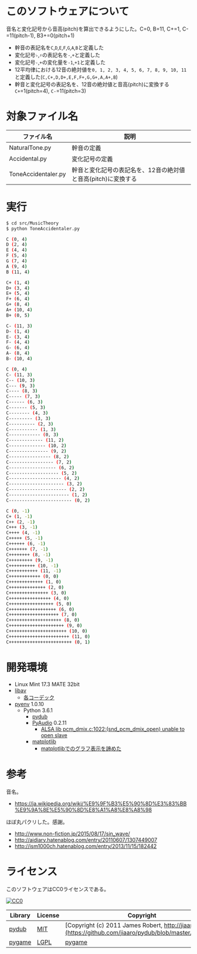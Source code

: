 ﻿# このソフトウェアについて

音名と変化記号から音高(pitch)を算出できるようにした。C=0, B=11, C+=1, C-=11(pitch-1), B3+=0(pitch+1)

* 幹音の表記名を`C`,`D`,`E`,`F`,`G`,`A`,`B`と定義した
* 変化記号`♭`,`♯`の表記名を`-`,`+`と定義した
* 変化記号`-`,`+`の変化量を`-1`,`+1`と定義した
* 12平均律における12音の絶対値を`0, 1, 2, 3, 4, 5, 6, 7, 8, 9, 10, 11`と定義した(`C,C+,D,D+,E,F,F+,G,G+,A,A+,B`)
* 幹音と変化記号の表記名を、12音の絶対値と音高(pitch)に変換する `C+`=1(pitch=4), `C-`=11(pitch=3)

# 対象ファイル名

ファイル名|説明
----------|----
NaturalTone.py|幹音の定義
Accidental.py|変化記号の定義
ToneAccidentaler.py|幹音と変化記号の表記名を、12音の絶対値と音高(pitch)に変換する

# 実行

```sh
$ cd src/MusicTheory
$ python ToneAccidentaler.py
```

```sh
C (0, 4)
D (2, 4)
E (4, 4)
F (5, 4)
G (7, 4)
A (9, 4)
B (11, 4)

C+ (1, 4)
D+ (3, 4)
E+ (5, 4)
F+ (6, 4)
G+ (8, 4)
A+ (10, 4)
B+ (0, 5)

C- (11, 3)
D- (1, 4)
E- (3, 4)
F- (4, 4)
G- (6, 4)
A- (8, 4)
B- (10, 4)

C (0, 4)
C- (11, 3)
C-- (10, 3)
C--- (9, 3)
C---- (8, 3)
C----- (7, 3)
C------ (6, 3)
C------- (5, 3)
C-------- (4, 3)
C--------- (3, 3)
C---------- (2, 3)
C----------- (1, 3)
C------------ (0, 3)
C------------- (11, 2)
C-------------- (10, 2)
C--------------- (9, 2)
C---------------- (8, 2)
C----------------- (7, 2)
C------------------ (6, 2)
C------------------- (5, 2)
C-------------------- (4, 2)
C--------------------- (3, 2)
C---------------------- (2, 2)
C----------------------- (1, 2)
C------------------------ (0, 2)

C (0, -1)
C+ (1, -1)
C++ (2, -1)
C+++ (3, -1)
C++++ (4, -1)
C+++++ (5, -1)
C++++++ (6, -1)
C+++++++ (7, -1)
C++++++++ (8, -1)
C+++++++++ (9, -1)
C++++++++++ (10, -1)
C+++++++++++ (11, -1)
C++++++++++++ (0, 0)
C+++++++++++++ (1, 0)
C++++++++++++++ (2, 0)
C+++++++++++++++ (3, 0)
C++++++++++++++++ (4, 0)
C+++++++++++++++++ (5, 0)
C++++++++++++++++++ (6, 0)
C+++++++++++++++++++ (7, 0)
C++++++++++++++++++++ (8, 0)
C+++++++++++++++++++++ (9, 0)
C++++++++++++++++++++++ (10, 0)
C+++++++++++++++++++++++ (11, 0)
C++++++++++++++++++++++++ (0, 1)
```

# 開発環境

* Linux Mint 17.3 MATE 32bit
* [libav](http://ytyaru.hatenablog.com/entry/2018/08/24/000000)
    * [各コーデック](http://ytyaru.hatenablog.com/entry/2018/08/23/000000)
* [pyenv](https://github.com/pylangstudy/201705/blob/master/27/Python%E5%AD%A6%E7%BF%92%E7%92%B0%E5%A2%83%E3%82%92%E7%94%A8%E6%84%8F%E3%81%99%E3%82%8B.md) 1.0.10
    * Python 3.6.1
        * [pydub](http://ytyaru.hatenablog.com/entry/2018/08/25/000000)
        * [PyAudio](http://ytyaru.hatenablog.com/entry/2018/07/27/000000) 0.2.11
            * [ALSA lib pcm_dmix.c:1022:(snd_pcm_dmix_open) unable to open slave](http://ytyaru.hatenablog.com/entry/2018/07/29/000000)
        * [matplotlib](http://ytyaru.hatenablog.com/entry/2018/07/22/000000)
            * [matplotlibでのグラフ表示を諦めた](http://ytyaru.hatenablog.com/entry/2018/08/05/000000)

# 参考

音名。

* https://ja.wikipedia.org/wiki/%E9%9F%B3%E5%90%8D%E3%83%BB%E9%9A%8E%E5%90%8D%E8%A1%A8%E8%A8%98

ほぼ丸パクリした。感謝。

* http://www.non-fiction.jp/2015/08/17/sin_wave/
* http://aidiary.hatenablog.com/entry/20110607/1307449007
* http://ism1000ch.hatenablog.com/entry/2013/11/15/182442

# ライセンス

このソフトウェアはCC0ライセンスである。

[![CC0](http://i.creativecommons.org/p/zero/1.0/88x31.png "CC0")](http://creativecommons.org/publicdomain/zero/1.0/deed.ja)

Library|License|Copyright
-------|-------|---------
[pydub](https://github.com/jiaaro/pydub)|[MIT](https://github.com/jiaaro/pydub/blob/master/LICENSE)|[Copyright (c) 2011 James Robert, http://jiaaro.com](https://github.com/jiaaro/pydub/blob/master/LICENSE)
[pygame](http://www.pygame.org/)|[LGPL](https://www.pygame.org/docs/)|[pygame](http://www.pygame.org/)

